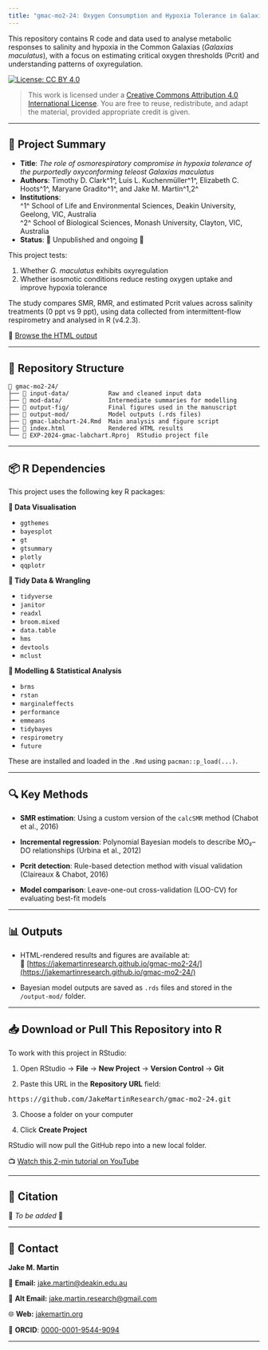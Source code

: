```yaml
---
title: "gmac-mo2-24: Oxygen Consumption and Hypoxia Tolerance in Galaxias maculatus"
---
```


This repository contains R code and data used to analyse metabolic responses to salinity and hypoxia in the Common Galaxias (*Galaxias maculatus*), with a focus on estimating critical oxygen thresholds (Pcrit) and understanding patterns of oxyregulation.

[![License: CC BY 4.0](https://img.shields.io/badge/License-CC%20BY%204.0-lightgrey.svg)](https://creativecommons.org/licenses/by/4.0/)

> This work is licensed under a [Creative Commons Attribution 4.0 International License](https://creativecommons.org/licenses/by/4.0/). You are free to reuse, redistribute, and adapt the material, provided appropriate credit is given.

---

## 📄 Project Summary

- **Title**: *The role of osmorespiratory compromise in hypoxia tolerance of the purportedly oxyconforming teleost Galaxias maculatus*
- **Authors**: Timothy D. Clark^1^, Luis L. Kuchenmüller^1^, Elizabeth C. Hoots^1^, Maryane Gradito^1^, and Jake M. Martin^1,2^  <br>
- **Institutions**:  
  ^1^ School of Life and Environmental Sciences, Deakin University, Geelong, VIC, Australia  
  ^2^ School of Biological Sciences, Monash University, Clayton, VIC, Australia  
- **Status**: 🚧 Unpublished and ongoing 🚧  

This project tests:  
1. Whether *G. maculatus* exhibits oxyregulation  
2. Whether isosmotic conditions reduce resting oxygen uptake and improve hypoxia tolerance  

The study compares SMR, RMR, and estimated Pcrit values across salinity treatments (0 ppt vs 9 ppt), using data collected from intermittent-flow respirometry and analysed in R (v4.2.3).

📍 [Browse the HTML output](https://jakemartinresearch.github.io/gmac-mo2-24/)

---

## 📁 Repository Structure

```
📁 gmac-mo2-24/
├── 📂 input-data/           Raw and cleaned input data
├── 📂 mod-data/             Intermediate summaries for modelling
├── 📂 output-fig/           Final figures used in the manuscript
├── 📂 output-mod/           Model outputs (.rds files)
├── 📄 gmac-labchart-24.Rmd  Main analysis and figure script
├── 📄 index.html            Rendered HTML results
└── 📄 EXP-2024-gmac-labchart.Rproj  RStudio project file
```
---

## 📦 R Dependencies

This project uses the following key R packages:

**🔹 Data Visualisation**  
- `ggthemes`  
- `bayesplot`  
- `gt`  
- `gtsummary`  
- `plotly`  
- `qqplotr`  

**🔹 Tidy Data & Wrangling**  
- `tidyverse`  
- `janitor`  
- `readxl`  
- `broom.mixed`  
- `data.table`  
- `hms`  
- `devtools`  
- `mclust`  

**🔹 Modelling & Statistical Analysis**  
- `brms`  
- `rstan`  
- `marginaleffects`  
- `performance`  
- `emmeans`  
- `tidybayes`  
- `respirometry`  
- `future`  

These are installed and loaded in the `.Rmd` using `pacman::p_load(...)`.

---

## 🔍 Key Methods
  
- **SMR estimation**: Using a custom version of the `calcSMR` method (Chabot et al., 2016)

- **Incremental regression**: Polynomial Bayesian models to describe ṀO₂–DO relationships (Urbina et al., 2012) 

- **Pcrit detection**: Rule-based detection method with visual validation (Claireaux & Chabot, 2016)  

- **Model comparison**: Leave-one-out cross-validation (LOO-CV) for evaluating best-fit models  

---

## 📊 Outputs

- HTML-rendered results and figures are available at:  
  📍 [https://jakemartinresearch.github.io/gmac-mo2-24/](https://jakemartinresearch.github.io/gmac-mo2-24/)
  
- Bayesian model outputs are saved as `.rds` files and stored in the `/output-mod/` folder.

---

## 📥 Download or Pull This Repository into R

To work with this project in RStudio:  

1. Open RStudio → **File** → **New Project** → **Version Control** → **Git**  

2. Paste this URL in the **Repository URL** field:  

<pre>https://github.com/JakeMartinResearch/gmac-mo2-24.git</pre>

3. Choose a folder on your computer  

4. Click **Create Project**  

RStudio will now pull the GitHub repo into a new local folder.  

📺 [Watch this 2-min tutorial on YouTube](https://www.youtube.com/watch?v=HzTqHk4XjQQ)

---

## 📘 Citation
  
🚧 *To be added* 🚧

---

## 📩 Contact

**Jake M. Martin**
  
📧 **Email:** [jake.martin@deakin.edu.au](mailto:jake.martin@deakin.edu.au)  
  
📧 **Alt Email:** [jake.martin.research@gmail.com](mailto:jake.martin.research@gmail.com) 
  
🌐 **Web:** [jakemartin.org](https://jakemartin.org/)  
  
🧪 **ORCID**: [0000-0001-9544-9094](https://orcid.org/0000-0001-9544-9094)  

---
